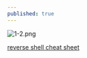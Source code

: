 ```yaml
---
published: true
---
```




![1-2.png]({{site.baseurl}}/resources/sharon-mccutcheon-tn57JI3CewI-unsplash.jpg)







[reverse shell cheat sheet](https://pentestmonkey.net/cheat-sheet/shells/reverse-shell-cheat-sheet)
